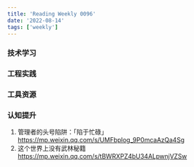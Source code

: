 ```yaml
---
title: 'Reading Weekly 0096'
date: '2022-08-14'
tags: ['weekly']
---
```


### 技术学习

### 工程实践

### 工具资源

### 认知提升

1. 管理者的头号陷阱：「陷于忙碌」 https://mp.weixin.qq.com/s/UMFbplog_9P0mcaAzQa4Sg
2. 这个世界上没有武林秘籍 https://mp.weixin.qq.com/s/tBWRXPZ4bU34ALpwnjVZSw
